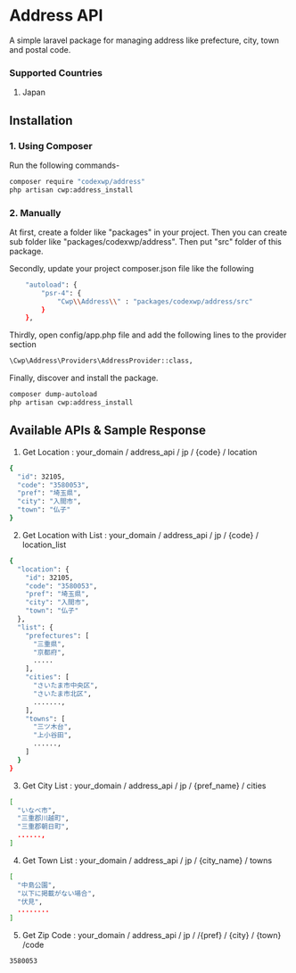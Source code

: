 # Address API
A simple laravel package for managing address like prefecture, city, town and postal code.

### Supported Countries
1. Japan

## Installation
### 1. Using Composer
Run the following commands-

```bash
composer require "codexwp/address"
php artisan cwp:address_install
```

### 2. Manually
At first, create a folder like "packages" in your project. Then you can create 
sub folder like "packages/codexwp/address". Then put "src" folder of this package.

Secondly, update your project composer.json file like the following
```bash
    "autoload": {
        "psr-4": {
            "Cwp\\Address\\" : "packages/codexwp/address/src"
        }
    },
```
Thirdly, open config/app.php file and add the following lines to the provider section

```bash
\Cwp\Address\Providers\AddressProvider::class,
```

Finally, discover and install the package.
```bash
composer dump-autoload
php artisan cwp:address_install
```

## Available APIs & Sample Response
1. Get Location : your_domain / address_api / jp / {code} / location
```bash
{
  "id": 32105,
  "code": "3580053",
  "pref": "埼玉県",
  "city": "入間市",
  "town": "仏子"
}
```

2. Get Location with List : your_domain / address_api / jp / {code} / location_list
```bash
{
  "location": {
    "id": 32105,
    "code": "3580053",
    "pref": "埼玉県",
    "city": "入間市",
    "town": "仏子"
  },
  "list": {
    "prefectures": [
      "三重県",
      "京都府",
      .....
    ],
    "cities": [
      "さいたま市中央区",
      "さいたま市北区",
      .......,
    ],
    "towns": [
      "三ツ木台",
      "上小谷田",
      ......,
    ]
  }
}
```
3. Get City List : your_domain / address_api / jp / {pref_name} / cities
```bash
[
  "いなべ市",
  "三重郡川越町",
  "三重郡朝日町",
  ......,
]
```
4. Get Town List : your_domain / address_api / jp / {city_name} / towns
```bash
[
  "中島公園",
  "以下に掲載がない場合",
  "伏見",
  ........
]
```

5. Get Zip Code : your_domain / address_api / jp / /{pref} / {city} / {town} /code
```bash
3580053
```

